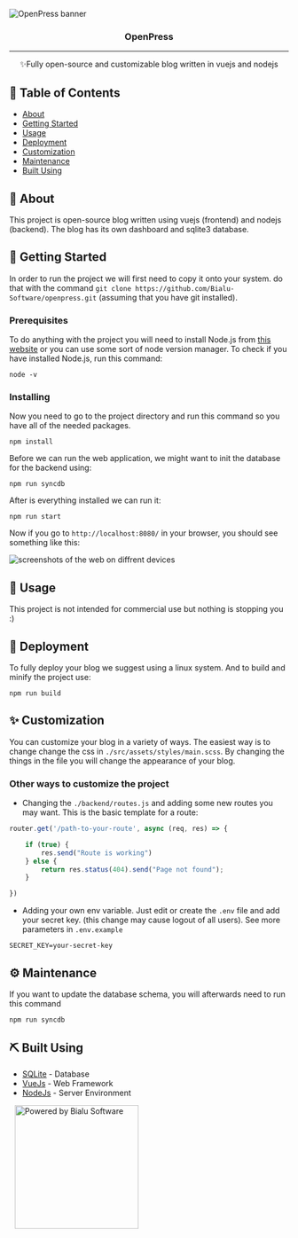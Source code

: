 ![OpenPress banner](https://github.com/Bialu-Software/openpress/assets/70224036/8d289c62-1e3f-4404-a5cc-7a2b1dca20ab)

<h3 align="center">OpenPress</h3> 

---

<p align="center"> ✨Fully open-source and customizable blog written in vuejs and nodejs
    <br> 
</p>

## 📝 Table of Contents

- [About](#about)
- [Getting Started](#getting_started)
- [Usage](#usage)
- [Deployment](#deployment)
- [Customization](#maintenance)
- [Maintenance](#maintenance)
- [Built Using](#built_using)

## 🧐 About <a name = "about"></a>

This project is open-source blog written using vuejs (frontend) and nodejs (backend). The blog has its own dashboard and sqlite3 database.

## 🏁 Getting Started <a name = "getting_started"></a>

In order to run the project we will first need to copy it onto your system. do that with the command `git clone https://github.com/Bialu-Software/openpress.git` (assuming that you have git installed).

### Prerequisites

To do anything with the project you will need to install Node.js from [this website](https://nodejs.org/en/download) or you can use some sort of node version manager. To check if you have installed Node.js, run this command:

```
node -v
```

### Installing

Now you need to go to the project directory and run this command so you have all of the needed packages.

```
npm install
```

Before we can run the web application, we might want to init the database for the backend using:

```
npm run syncdb
```

After is everything installed we can run it:

```
npm run start
```

Now if you go to `http://localhost:8080/` in your browser, you should see something like this:

![screenshots of the web on diffrent devices](https://github.com/Bialu-Software/openpress/assets/70224036/edcb7231-dd11-4de5-9ac5-adcc0f3e40b2)


## 🎈 Usage <a name="usage"></a>

This project is not intended for commercial use but nothing is stopping you :)

## 🚀 Deployment <a name = "deployment"></a>

To fully deploy your blog we suggest using a linux system. And to build and minify the project use:

```
npm run build
```

## ✨ Customization <a name = "customization"></a>

You can customize your blog in a variety of ways. The easiest way is to change change the css in `./src/assets/styles/main.scss`. By changing the things in the file you will change the appearance of your blog.

### Other ways to customize the project

- Changing the `./backend/routes.js` and adding some new routes you may want. This is the basic template for a route:
```js
router.get('/path-to-your-route', async (req, res) => {

    if (true) {
        res.send("Route is working")
    } else {
        return res.status(404).send("Page not found");
    }

})
```
- Adding your own env variable. Just edit or create the `.env` file and add your secret key. (this change may cause logout of all users). See more parameters in `.env.example`
```
SECRET_KEY=your-secret-key
```

## ⚙ Maintenance <a name = "maintenance"></a>

If you want to update the database schema, you will afterwards need to run this command

```
npm run syncdb
```


## ⛏️ Built Using <a name = "built_using"></a>

- [SQLite](https://www.sqlite.org/index.html) - Database
- [VueJs](https://vuejs.org/) - Web Framework
- [NodeJs](https://nodejs.org/en/) - Server Environment

<a href="https://github.com/Bialu-Software/" ><img width="223" hspace="10" alt="Powered by Bialu Software" src="https://media.discordapp.net/attachments/1055532722304585765/1069690405425254420/blue-icon.png?width=602&height=80"> </a>
